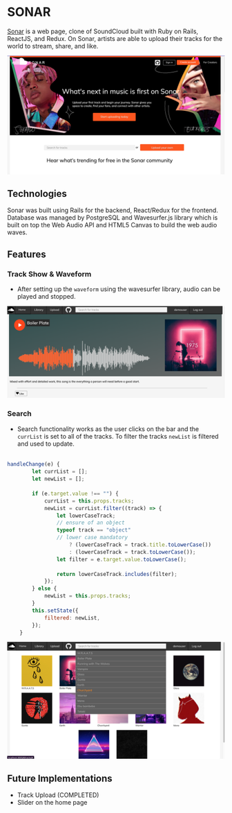 SONAR
=====
[Sonar](https://appsonar.herokuapp.com/#/) is a web page, clone of SoundCloud built with Ruby on Rails, ReactJS, and Redux. On Sonar, artists are able to upload their tracks for the world to stream, share, and like. 

![Sonar Home Page](app/assets/images/homepage2.png "Sonar Home")


## Technologies

Sonar was built using Rails for the backend, React/Redux for the frontend. Database was managed by PostgreSQL and Wavesurfer.js library which is built on top the Web Audio API and HTML5 Canvas to build the web audio waves.

## Features

### Track Show & Waveform
<!-- waveform.jsx -->

* After setting up the `waveform` using the wavesurfer library, audio can be played and stopped.

![Sonar Track Page](app/assets/images/trackShow2.png "Sonar Track")


### Search
<!-- search.jsx -->

* Search functionality works as the user clicks on the bar and the `currList` is set to all of the tracks. To filter the tracks `newList` is filtered and used to update.

```javascript

handleChange(e) {
        let currList = [];
        let newList = [];

        if (e.target.value !== "") {
            currList = this.props.tracks;
            newList = currList.filter((track) => {
                let lowerCaseTrack;
                // ensure of an object
                typeof track == "object"
                // lower case mandatory
                    ? (lowerCaseTrack = track.title.toLowerCase())
                    : (lowerCaseTrack = track.toLowerCase());
                let filter = e.target.value.toLowerCase();

                return lowerCaseTrack.includes(filter);
            });
        } else {
            newList = this.props.tracks;
        }
        this.setState({
            filtered: newList,
        });
    }
```
![Sonar Tracks](app/assets/images/search2.png "Sonar Tracks")

## Future Implementations

* Track Upload (COMPLETED)
* Slider on the home page
